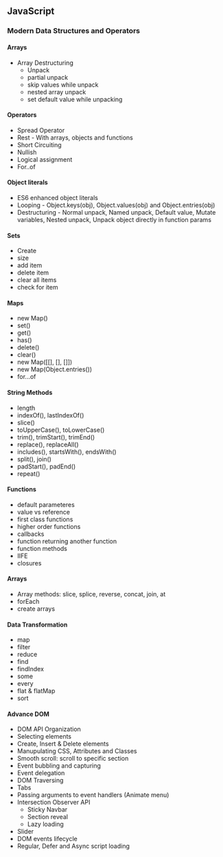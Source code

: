 ## JavaScript

### Modern Data Structures and Operators

#### Arrays

- Array Destructuring
  - Unpack
  - partial unpack
  - skip values while unpack
  - nested array unpack
  - set default value while unpacking

#### Operators

- Spread Operator
- Rest - With arrays, objects and functions
- Short Circuiting
- Nullish
- Logical assignment
- For..of

#### Object literals

- ES6 enhanced object literals
- Looping - Object.keys(obj), Object.values(obj) and Object.entries(obj)
- Destructuring - Normal unpack, Named unpack, Default value, Mutate variables, Nested unpack, Unpack object directly in function params

#### Sets

- Create
- size
- add item
- delete item
- clear all items
- check for item

#### Maps

- new Map()
- set()
- get()
- has()
- delete()
- clear()
- new Map([[], [], []])
- new Map(Object.entries())
- for...of

#### String Methods

- length
- indexOf(), lastIndexOf()
- slice()
- toUpperCase(), toLowerCase()
- trim(), trimStart(), trimEnd()
- replace(), replaceAll()
- includes(), startsWith(), endsWith()
- split(), join()
- padStart(), padEnd()
- repeat()

#### Functions

- default parameteres
- value vs reference
- first class functions
- higher order functions
- callbacks
- function returning another function
- function methods
- IIFE
- closures

#### Arrays

- Array methods: slice, splice, reverse, concat, join, at
- forEach
- create arrays

#### Data Transformation

- map
- filter
- reduce
- find
- findIndex
- some
- every
- flat & flatMap
- sort

#### Advance DOM

- DOM API Organization
- Selecting elements
- Create, Insert & Delete elements
- Manupulating CSS, Attributes and Classes
- Smooth scroll: scroll to specific section
- Event bubbling and capturing
- Event delegation
- DOM Traversing
- Tabs
- Passing arguments to event handlers (Animate menu)
- Intersection Observer API
  - Sticky Navbar
  - Section reveal
  - Lazy loading
- Slider
- DOM events lifecycle
- Regular, Defer and Async script loading
